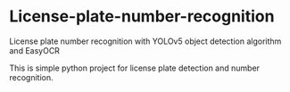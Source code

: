 # License-plate-number-recognition
License plate number recognition with YOLOv5 object detection algorithm and EasyOCR

This is simple python project for license plate detection and number recognition. 
